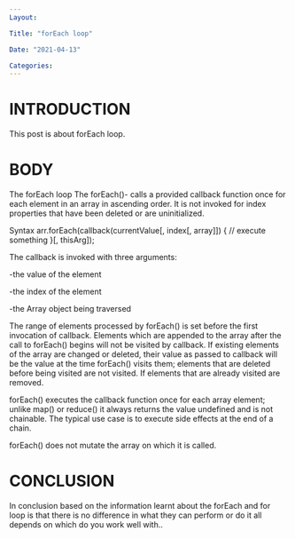 ```yaml
---
Layout:

Title: "forEach loop"

Date: "2021-04-13"

Categories:
---
```



# INTRODUCTION
This post is about forEach loop.

# BODY

 The forEach loop
 The forEach()- calls a provided callback function once for each element in an array in ascending order. It is not invoked for index properties that have been deleted or are uninitialized.

Syntax
arr.forEach(callback(currentValue[, index[, array]]) { // execute something }[, thisArg]);

The callback is invoked with three arguments:

-the value of the element

-the index of the element

-the Array object being traversed

The range of elements processed by forEach() is set before the first invocation of callback. Elements which are appended to the array after the call to forEach() begins will not be visited by callback. If existing elements of the array are changed or deleted, their value as passed to callback will be the value at the time forEach() visits them; elements that are deleted before being visited are not visited. If elements that are already visited are removed.

forEach() executes the callback function once for each array element; unlike map() or reduce() it always returns the value undefined and is not chainable. The typical use case is to execute side effects at the end of a chain.

forEach() does not mutate the array on which it is called.

# CONCLUSION
In conclusion based on the information learnt about the forEach and for loop is that there is no difference in what they can perform or do it all depends on which do you work well with..